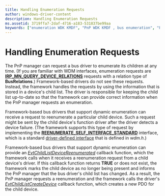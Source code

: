 ```yaml
---
title: Handling Enumeration Requests
author: windows-driver-content
description: Handling Enumeration Requests
ms.assetid: 3719ffa7-2daf-4716-a183-531837be99aa
keywords: ["enumeration WDK KMDF", "PnP WDK KMDF , bus enumeration", "Plug and Play WDK KMDF , bus enumeration", "bus enumeration WDK KMDF", "listing child devices WDK KMDF", "child devices WDK KMDF", "dynamic enumeration WDK KMDF", "static enumeration WDK KMDF"]
---
```


# Handling Enumeration Requests


The PnP manager can request a bus driver to enumerate its children at any time. (If you are familiar with WDM interfaces, enumeration requests are [**IRP\_MN\_QUERY\_DEVICE\_RELATIONS**](https://msdn.microsoft.com/library/windows/hardware/ff551670) requests with a relation type of **BusRelations**.) Framework-based drivers do not see these requests. Instead, the framework handles the requests by using the information that is stored in a device's child list. The driver is responsible for keeping the child list up-to-date so that the framework can provide correct information when the PnP manager requests an enumeration.

Framework-based bus drivers that support dynamic enumeration can receive a request to reenumerate a particular child device. Such a request might be sent by the child device's function driver after the driver detects a device failure. (The framework supports this type of request by implementing the [**REENUMERATE\_SELF\_INTERFACE\_STANDARD**](https://msdn.microsoft.com/library/windows/hardware/ff560839) interface, which is a standard [driver-defined interface](using-driver-defined-interfaces.md) that is defined in *wdm.h*.)

Framework-based bus drivers that support dynamic enumeration can provide an [*EvtChildListDeviceReenumerated*](https://msdn.microsoft.com/library/windows/hardware/ff540830) callback function, which the framework calls when it receives a reenumeration request from a child device's driver. If this callback function returns **TRUE** or does not exist, the framework marks the child device as no longer being present and informs the PnP manager that the bus driver's child list has changed. As a result, the PnP manager requests a reenumeration and the framework calls the driver's [*EvtChildListCreateDevice*](https://msdn.microsoft.com/library/windows/hardware/ff540828) callback function, which creates a new PDO for the child device.

 

 





